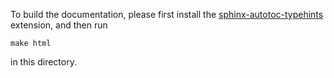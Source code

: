 To build the documentation, please first install the 
[sphinx-autotoc-typehints](https://github.com/agronholm/sphinx-autodoc-typehints)
extension, and then run 

```
make html
```

in this directory. 
